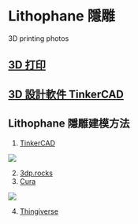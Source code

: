 # Lithophane 隱雕
3D printing photos

##  [3D 打印]

[3D 打印]: ./3DPrinting

## [3D 設計軟件 TinkerCAD]

[3D 設計軟件 TinkerCAD]: http://www.tinkercad.com

## Lithophane 隱雕建模方法
1. [TinkerCAD]

[![](http://img.youtube.com/vi/SpqqePemMJM/0.jpg)](http://www.youtube.com/watch?v=SpqqePemMJM "3D列印教學 浮雕 Creating a lithophane in Tinkercad")

2. [3dp.rocks]
3. [Cura]

[![](http://img.youtube.com/vi/2taxb5ti8fY/0.jpg)](http://www.youtube.com/watch?v=2taxb5ti8fY "How to make a lithophane/lithograph using Cura")

4. [Thingiverse]

[TinkerCAD]: http://www.tinkercad.com
[3dp.rocks]: http://3dp.rocks
[Cura]: https://ultimaker.com/en/products/ultimaker-cura-software
[Thingiverse]: https://www.thingiverse.com/thing:74322
